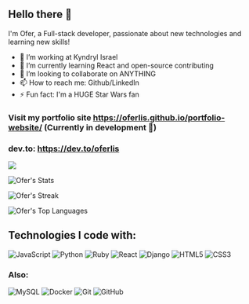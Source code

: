 ## Hello there 👋

I'm Ofer, a Full-stack developer, passionate about new technologies and learning new skills!

- 🔭 I’m working at Kyndryl Israel
- 🌱 I’m currently learning React and open-source contributing
- 👯 I’m looking to collaborate on ANYTHING
- 📫 How to reach me: Github/LinkedIn
- ⚡ Fun fact: I'm a HUGE Star Wars fan

### Visit my portfolio site https://oferlis.github.io/portfolio-website/ (Currently in development 🚧)
### dev.to: https://dev.to/oferlis

![](https://komarev.com/ghpvc/?username=Oferlis)

![Ofer's Stats](https://github-readme-stats.vercel.app/api?username=Oferlis&theme=vue-dark&show_icons=true&hide_border=true&count_private=true)

![Ofer's Streak](https://github-readme-streak-stats.herokuapp.com/?user=Oferlis&theme=vue-dark&hide_border=true)

![Ofer's Top Languages](https://github-readme-stats.vercel.app/api/top-langs/?username=Oferlis&theme=vue-dark&show_icons=true&hide_border=true&layout=compact)

## Technologies I code with:

![JavaScript](https://img.shields.io/badge/JavaScript-F7DF1E?style=for-the-badge&logo=javascript&logoColor=black)
![Python](https://img.shields.io/badge/Python-3776AB?style=for-the-badge&logo=python&logoColor=white)
![Ruby](https://img.shields.io/badge/Ruby-CC342D?style=for-the-badge&logo=ruby&logoColor=white)
![React](https://img.shields.io/badge/React-20232A?style=for-the-badge&logo=react&logoColor=61DAFB)
![Django](https://img.shields.io/badge/Django-092E20?style=for-the-badge&logo=django&logoColor=white)
![HTML5](https://img.shields.io/badge/HTML-239120?style=for-the-badge&logo=html5&logoColor=white)
![CSS3](https://img.shields.io/badge/CSS-239120?&style=for-the-badge&logo=css3&logoColor=white)

### Also:
![MySQL](https://img.shields.io/badge/-MySQL-black?style=flat-square&logo=mysql)
![Docker](https://img.shields.io/badge/-Docker-black?style=flat-square&logo=docker)
![Git](https://img.shields.io/badge/-Git-black?style=flat-square&logo=git)
![GitHub](https://img.shields.io/badge/-GitHub-181717?style=flat-square&logo=github)
